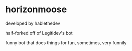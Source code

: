 # horizonmoose

developed by hablethedev

half-forked off of Legitidev's bot


funny bot that does things for fun, sometimes, very funnily












